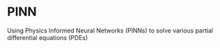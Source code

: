 # PINN
Using Physics Informed Neural Networks (PINNs) to solve various partial differential equations (PDEs)
